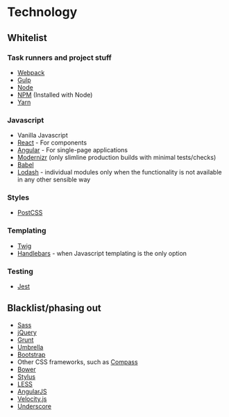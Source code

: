 # Technology

## Whitelist

### Task runners and project stuff

* [Webpack](https://webpack.js.org/)
* [Gulp](https://gulpjs.com/)
* [Node](https://nodejs.org/en/)
* [NPM](https://www.npmjs.com/) (Installed with Node)
* [Yarn](https://yarnpkg.com/lang/en/)

### Javascript

* Vanilla Javascript
* [React](https://reactjs.org/) - For components
* [Angular](https://angular.io/) - For single-page applications
* [Modernizr](https://modernizr.com/) (only slimline production builds with minimal tests/checks)
* [Babel](https://babeljs.io/)
* [Lodash](https://lodash.com/) - individual modules only when the functionality is not available in any other sensible way

### Styles

* [PostCSS](https://postcss.org/)

### Templating

* [Twig](https://twig.symfony.com/)
* [Handlebars](https://handlebarsjs.com/) - when Javascript templating is the only option

### Testing

* [Jest](https://jestjs.io/)

## Blacklist/phasing out

* [Sass](https://sass-lang.com/)
* [jQuery](https://jquery.com/)
* [Grunt](https://gruntjs.com/)
* [Umbrella](https://umbrellajs.com/)
* [Bootstrap](https://getbootstrap.com/)
* Other CSS frameworks, such as [Compass](http://compass-style.org/)
* [Bower](https://bower.io/)
* [Stylus](http://stylus-lang.com/)
* [LESS](http://lesscss.org/)
* [AngularJS](https://angularjs.org/)
* [Velocity.js](http://velocityjs.org/)
* [Underscore](https://underscorejs.org/)
